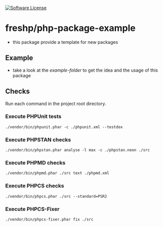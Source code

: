 [![Software License](https://img.shields.io/badge/license-MIT-brightgreen.svg)](LICENSE)

# freshp/php-package-example

* this package provide a template for new packages

## Example
* take a look at the *example-folder* to get the idea and the usage of this package

## Checks
Run each command in the project root directory.

### Execute PHPUnit tests
```
./vendor/bin/phpunit.phar -c ./phpunit.xml --testdox
```

### Execute PHPSTAN checks

```
./vendor/bin/phpstan.phar analyse -l max -c ./phpstan.neon ./src
```

### Execute PHPMD checks

```
./vendor/bin/phpmd.phar ./src text ./phpmd.xml 
```

### Execute PHPCS checks

```
./vendor/bin/phpcs.phar ./src --standard=PSR2 
```

### Execute PHPCS-Fixer

```
./vendor/bin/phpcs-fixer.phar fix ./src
```
